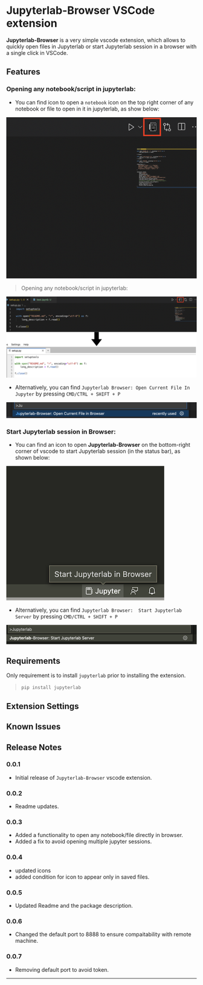 # Jupyterlab-Browser VSCode extension

**Jupyterlab-Browser** is a very simple vscode extension, which allows to quickly open files in Jupyterlab or start Jupyterlab session in a browser with a single click in VSCode. 

## Features

### Opening any notebook/script in jupyterlab:

* You can find icon to open a `notebook` icon on the top right corner of any notebook or file to open in it in jupyterlab, as show below:

![open in Jupyterlab](images/open-in-jupyterlab-2.png)

> Opening any notebook/script in jupyterlab:

![open in Jupyterlab](images/open-in-jupyterlab.png)

* Alternatively, you can find `Jupyterlab Browser: Open Current File In Jupyter` by pressing `CMD/CTRL + SHIFT + P`

![open in Jupyterlab](images/open-in-jupyterlab-3.png)


### Start Jupyterlab session in Browser:

* You can find an icon to open **Jupyterlab-Browser** on the bottom-right corner of vscode to start Jupyterlab session (in the status bar), as shown below:


![Find jupyterlab1](images/find_jupyterlab_browser1.png)




* Alternatively, you can find `Jupyterlab Browser:  Start Jupyterlab Server` by pressing `CMD/CTRL + SHIFT + P`

![Find jupyterlab2](images/find_jupyterlab_browser2.png)


## Requirements

Only requirement is to install `jupyterlab` prior to installing the extension.

> `pip install jupyterlab`

## Extension Settings


## Known Issues


## Release Notes


### 0.0.1

* Initial release of `Jupyterlab-Browser` vscode extension.

### 0.0.2

* Readme updates.

### 0.0.3

* Added a functionality to open any notebook/file directly in browser.
* Added a fix to avoid opening multiple jupyter sessions.

### 0.0.4

* updated icons
* added condition for icon to appear only in saved files. 

### 0.0.5

* Updated Readme and the package description.


### 0.0.6

* Changed the default port to 8888 to ensure compaitability with remote machine.

### 0.0.7

* Removing default port to avoid token.
-----------------------------------------------------------------------------------------------------------

